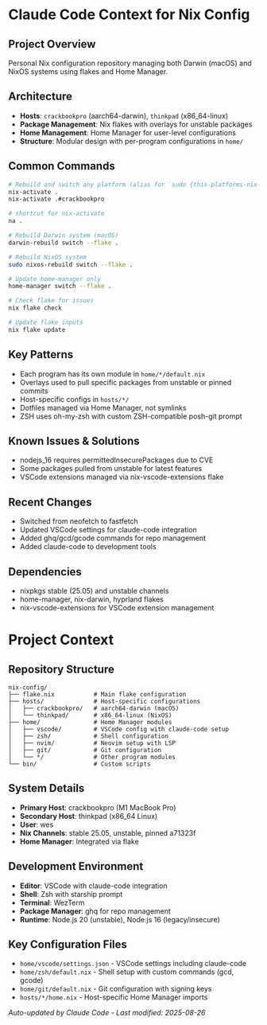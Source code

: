 # Claude Code Context for Nix Config

## Project Overview
Personal Nix configuration repository managing both Darwin (macOS) and NixOS systems using flakes and Home Manager.

## Architecture
- **Hosts**: `crackbookpro` (aarch64-darwin), `thinkpad` (x86_64-linux)
- **Package Management**: Nix flakes with overlays for unstable packages
- **Home Management**: Home Manager for user-level configurations
- **Structure**: Modular design with per-program configurations in `home/`

## Common Commands
```bash
# Rebuild and switch any platform (alias for `sudo {this-platforms-nix-build-tool} switch --flake ${flake-path-from-input}`)
nix-activate .
nix-activate .#crackbookpro

# shortcut for nix-activate
na .

# Rebuild Darwin system (macOS)
darwin-rebuild switch --flake .

# Rebuild NixOS system
sudo nixos-rebuild switch --flake .

# Update home-manager only
home-manager switch --flake .

# Check flake for issues
nix flake check

# Update flake inputs
nix flake update
```

## Key Patterns
- Each program has its own module in `home/*/default.nix`
- Overlays used to pull specific packages from unstable or pinned commits
- Host-specific configs in `hosts/*/`
- Dotfiles managed via Home Manager, not symlinks
- ZSH uses oh-my-zsh with custom ZSH-compatible posh-git prompt

## Known Issues & Solutions
- nodejs_16 requires permittedInsecurePackages due to CVE
- Some packages pulled from unstable for latest features
- VSCode extensions managed via nix-vscode-extensions flake

## Recent Changes
- Switched from neofetch to fastfetch
- Updated VSCode settings for claude-code integration
- Added ghq/gcd/gcode commands for repo management
- Added claude-code to development tools

## Dependencies
- nixpkgs stable (25.05) and unstable channels
- home-manager, nix-darwin, hyprland flakes
- nix-vscode-extensions for VSCode extension management

# Project Context

## Repository Structure
```
nix-config/
├── flake.nix           # Main flake configuration
├── hosts/              # Host-specific configurations
│   ├── crackbookpro/   # aarch64-darwin (macOS)
│   └── thinkpad/       # x86_64-linux (NixOS)
├── home/               # Home Manager modules
│   ├── vscode/         # VSCode config with claude-code setup
│   ├── zsh/            # Shell configuration
│   ├── nvim/           # Neovim setup with LSP
│   ├── git/            # Git configuration
│   └── */              # Other program modules
└── bin/                # Custom scripts
```

## System Details
- **Primary Host**: crackbookpro (M1 MacBook Pro)
- **Secondary Host**: thinkpad (x86_64 Linux)
- **User**: wes
- **Nix Channels**: stable 25.05, unstable, pinned a71323f
- **Home Manager**: Integrated via flake

## Development Environment
- **Editor**: VSCode with claude-code integration
- **Shell**: Zsh with starship prompt
- **Terminal**: WezTerm
- **Package Manager**: ghq for repo management
- **Runtime**: Node.js 20 (unstable), Node.js 16 (legacy/insecure)

## Key Configuration Files
- `home/vscode/settings.json` - VSCode settings including claude-code
- `home/zsh/default.nix` - Shell setup with custom commands (gcd, gcode)
- `home/git/default.nix` - Git configuration with signing keys
- `hosts/*/home.nix` - Host-specific Home Manager imports

*Auto-updated by Claude Code - Last modified: 2025-08-26*